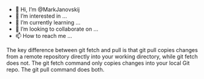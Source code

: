 - 👋 Hi, I’m @MarkJanovskij
- 👀 I’m interested in ...
- 🌱 I’m currently learning ...
- 💞️ I’m looking to collaborate on ...
- 📫 How to reach me ...

<!---
MarkJanovskij/MarkJanovskij is a ✨ special ✨ repository because its `README.md` (this file) appears on your GitHub profile.
You can click the Preview link to take a look at your changes.
--->
The key difference between git fetch and pull is that git pull copies changes from a remote repository directly into your working directory, while git fetch does not. The git fetch command only copies changes into your local Git repo. The git pull command does both.
